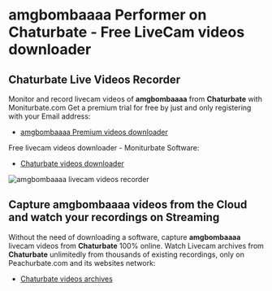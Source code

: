 # amgbombaaaa Performer on Chaturbate - Free LiveCam videos downloader

## Chaturbate Live Videos Recorder

Monitor and record livecam videos of **amgbombaaaa** from **Chaturbate** with Moniturbate.com
Get a premium trial for free by just and only registering with your Email address:
* [amgbombaaaa Premium videos downloader](https://moniturbate.com/request-demo-licence-key.html)

Free livecam videos downloader - Moniturbate Software:
* [Chaturbate videos downloader](https://moniturbate.com/moniturbate-download-software.html)

![amgbombaaaa livecam videos recorder](https://peachurnet.com/templates/moniturbate-software.png)


## Capture amgbombaaaa videos from the Cloud and watch your recordings on Streaming

Without the need of downloading a software, capture **amgbombaaaa** livecam videos from **Chaturbate** 100% online.
Watch Livecam archives from **Chaturbate** unlimitedly from thousands of existing recordings, only on Peachurbate.com and its websites network:
* [Chaturbate videos archives](https://peachurnet.com/)